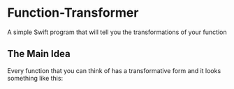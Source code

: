 # Function-Transformer
A simple Swift program that will tell you the transformations of your function

## The Main Idea

Every function that you can think of has a transformative form and it looks something like this:
